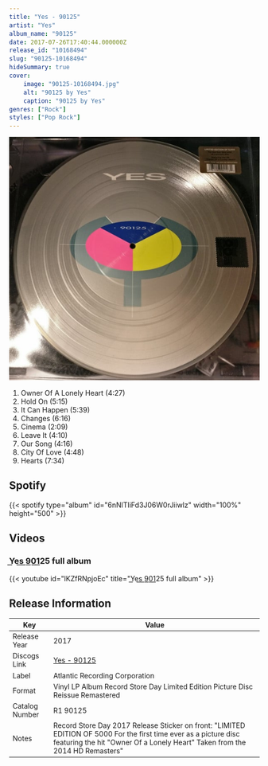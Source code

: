 ```yaml
---
title: "Yes - 90125"
artist: "Yes"
album_name: "90125"
date: 2017-07-26T17:40:44.000000Z
release_id: "10168494"
slug: "90125-10168494"
hideSummary: true
cover:
    image: "90125-10168494.jpg"
    alt: "90125 by Yes"
    caption: "90125 by Yes"
genres: ["Rock"]
styles: ["Pop Rock"]
---
```


![90125 by Yes](90125-10168494.jpg)

<!-- section break -->

1. Owner Of A Lonely Heart (4:27)
2. Hold On (5:15)
3. It Can Happen (5:39)
4. Changes (6:16)
5. Cinema (2:09)
6. Leave It (4:10)
7. Our Song (4:16)
8. City Of Love (4:48)
9. Hearts (7:34)

<!-- section break -->


## Spotify
{{< spotify type="album" id="6nNlTIiFd3J06W0rJiiwlz" width="100%" height="500" >}}



## Videos
### Y͟es͟ ͟9͟0͟1͟25 full album
{{< youtube id="lKZfRNpjoEc" title="Y͟es͟ ͟9͟0͟1͟25 full album" >}}<br>



## Release Information
|  Key           | Value                                                |
| ---------------| ---------------------------------------------------- |
| Release Year   | 2017                                   |
| Discogs Link   | [Yes - 90125](https://www.discogs.com/release/10168494-Yes-90125) |
| Label          | Atlantic Recording Corporation |
| Format         | Vinyl LP Album Record Store Day Limited Edition Picture Disc Reissue Remastered |
| Catalog Number | R1 90125 |
| Notes | Record Store Day 2017 Release  Sticker on front:  "LIMITED EDITION OF 5000 For the first time ever as a picture disc  featuring the hit "Owner Of a Lonely Heart"  Taken from the 2014 HD Remasters" |